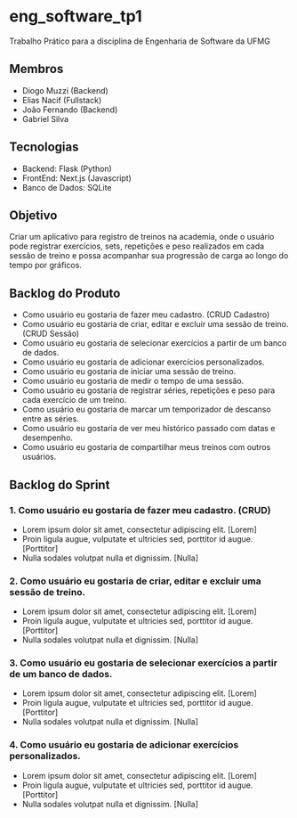 # eng_software_tp1
Trabalho Prático para a disciplina de Engenharia de Software da UFMG

## Membros
- Diogo Muzzi (Backend)
- Elias Nacif (Fullstack)
- João Fernando (Backend)
- Gabriel Silva

## Tecnologias
- Backend: Flask (Python)
- FrontEnd: Next.js (Javascript)
- Banco de Dados: SQLite

## Objetivo
Criar um aplicativo para registro de treinos na academia, onde o usuário pode registrar exercícios, sets, repetições e peso realizados em cada sessão de treino e possa acompanhar sua progressão de carga ao longo do tempo por gráficos. 

## Backlog do Produto
- Como usuário eu gostaria de fazer meu cadastro. (CRUD Cadastro)
- Como usuário eu gostaria de criar, editar e excluir uma sessão de treino. (CRUD Sessão)
- Como usuário eu gostaria de selecionar exercícios a partir de um banco de dados.
- Como usuário eu gostaria de adicionar exercícios personalizados.
- Como usuário eu gostaria de iniciar uma sessão de treino.
- Como usuário eu gostaria de medir o tempo de uma sessão.
- Como usuário eu gostaria de registrar séries, repetições e peso para cada exercício de um treino.
- Como usuário eu gostaria de marcar um temporizador de descanso entre as séries.
- Como usuário eu gostaria de ver meu histórico passado com datas e desempenho.
- Como usuário eu gostaria de compartilhar meus treinos com outros usuários.

## Backlog do Sprint
### 1. Como usuário eu gostaria de fazer meu cadastro. (CRUD)
* Lorem ipsum dolor sit amet, consectetur adipiscing elit. [Lorem]
* Proin ligula augue, vulputate et ultricies sed, porttitor id augue. [Porttitor]
* Nulla sodales volutpat nulla et dignissim. [Nulla]

### 2. Como usuário eu gostaria de criar, editar e excluir uma sessão de treino.
* Lorem ipsum dolor sit amet, consectetur adipiscing elit. [Lorem]
* Proin ligula augue, vulputate et ultricies sed, porttitor id augue. [Porttitor]
* Nulla sodales volutpat nulla et dignissim. [Nulla]

### 3. Como usuário eu gostaria de selecionar exercícios a partir de um banco de dados.
* Lorem ipsum dolor sit amet, consectetur adipiscing elit. [Lorem]
* Proin ligula augue, vulputate et ultricies sed, porttitor id augue. [Porttitor]
* Nulla sodales volutpat nulla et dignissim. [Nulla]

### 4.  Como usuário eu gostaria de adicionar exercícios personalizados.
* Lorem ipsum dolor sit amet, consectetur adipiscing elit. [Lorem]
* Proin ligula augue, vulputate et ultricies sed, porttitor id augue. [Porttitor]
* Nulla sodales volutpat nulla et dignissim. [Nulla]
